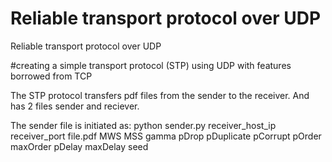 # Reliable transport protocol over UDP
 Reliable transport protocol over UDP

#creating a simple transport protocol (STP) using UDP with features borrowed from TCP

The STP protocol transfers pdf files from the sender to the receiver. And has 2 files sender and reciever. 

The sender file is initiated as:
python sender.py receiver_host_ip receiver_port file.pdf MWS MSS gamma pDrop pDuplicate pCorrupt pOrder maxOrder pDelay maxDelay seed